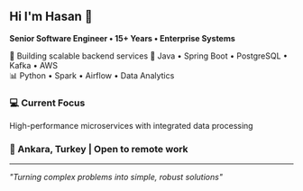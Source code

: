 ## Hi I'm Hasan 👋

**Senior Software Engineer • 15+ Years • Enterprise Systems**

🚀 Building scalable backend services 
🔧 Java • Spring Boot • PostgreSQL • Kafka • AWS  
📊 Python • Spark • Airflow • Data Analytics

### 💻 Current Focus
High-performance microservices with integrated data processing

### 📍 Ankara, Turkey | Open to remote work

---
*"Turning complex problems into simple, robust solutions"*
